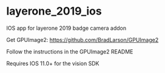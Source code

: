 # layerone_2019_ios
IOS app for layerone 2019 badge camera addon


Get GPUImage2:
https://github.com/BradLarson/GPUImage2

Follow the instructions in the GPUImage2 README

Requires IOS 11.0+ for the vision SDK
